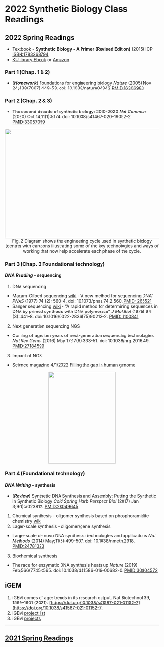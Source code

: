 2022 Synthetic Biology Class Readings
================
## 2022 Spring Readings
  - Textbook - **Synthetic Biology - A Primer (Revised Edition)** (2015) ICP <ISBN:1783268794>
  - [KU library
    Ebook](https://library.korea.ac.kr/datause/ebook/ebook-search-a/?fi1=&q1=synthetic%20biology%20a%20primer)
    or
    [Amazon](https://www.amazon.com/Synthetic-Biology-Revised-Geoff-Baldwin/dp/1783268794)
    
### Part 1 (Chap. 1 & 2)
- (***Homework***) Foundations for engineering biology *Nature* (2005) Nov 24;438(7067):449-53.
   doi: 10.1038/nature04342 [PMID:16306983](https://pubmed.ncbi.nlm.nih.gov/16306983/)

### Part 2 (Chap. 2 & 3)
- The second decade of synthetic biology: 2010-2020 *Nat Commun* (2020) Oct 14;11(1):5174. doi:
    10.1038/s41467-020-19092-2
    [PMID:33057059](https://pubmed.ncbi.nlm.nih.gov/33057059/)
    
<p align=center><img src="https://media.springernature.com/full/springer-static/image/art%3A10.1038%2Fs41467-020-19092-2/MediaObjects/41467_2020_19092_Fig2_HTML.png?as=webp" width=665 height=358 align=center><br>
Fig. 2 Diagram shows the engineering cycle used in synthetic biology (centre) with cartoons illustrating some of the key technologies and ways of working that now help accelerate each phase of the cycle.</p>

### Part 3 (Chap. 3 Foundational technology)

#### *DNA Reading* - sequencing

1.  DNA sequencing
  - Maxam-Gilbert sequencing
    [wiki](https://en.wikipedia.org/wiki/Maxam%E2%80%93Gilbert_sequencing)
    -“A new method for sequencing DNA” *PNAS* (1977) 74 (2): 560–4. doi:
    10.1073/pnas.74.2.560.
    [PMID: 265521](https://pubmed.ncbi.nlm.nih.gov/265521)
  - Sanger sequencing
    [wiki](https://en.wikipedia.org/wiki/Sanger_sequencing) - “A rapid
    method for determining sequences in DNA by primed synthesis with DNA
    polymerase” *J Mol Biol* (1975) 94 (3): 441–8. doi:
    10.1016/0022-2836(75)90213-2.
    [PMID: 1100841](https://pubmed.ncbi.nlm.nih.gov/1100841)
2.  Next generation sequencing NGS
  - Coming of age: ten years of next-generation sequencing technologies
    *Nat Rev Genet* (2016) May 17;17(6):333-51. doi:
    10.1038/nrg.2016.49.
    [PMID:27184599](https://pubmed.ncbi.nlm.nih.gov/27184599/)
3. Impact of NGS
  - Science magazine 4/1/2022 [Filling the gap in human genome](https://www.science.org/toc/science/376/6588)
<p align=center><img src="https://www.science.org/cms/asset/3afa4cb5-6cf3-4a7e-8874-d06ca4453755/science.2022.376.issue-6588.cover.jpg"
                     width = 220 height = 300></p>

### Part 4 (Foundational technology)

#### *DNA Writing* - synthesis

  - (***Review***) Synthetic DNA Synthesis and Assembly: Putting the
    Synthetic in Synthetic Biology *Cold Spring Harb Perspect Biol*
    (2017) Jan 3;9(1):a023812.
    [PMID:28049645](https://pubmed.ncbi.nlm.nih.gov/28049645/)

1.  Chemical synthesis - oligomer synthesis based on phosphoramidite
    chemistry
    [wiki](https://en.wikipedia.org/wiki/Oligonucleotide_synthesis)
2.  Lager-scale synthesis - oligomer/gene synthesis
  - Large-scale de novo DNA synthesis: technologies and applications
    *Nat Methods* (2014) May;11(5):499-507. doi: 10.1038/nmeth.2918.
    [PMID:24781323](https://pubmed.ncbi.nlm.nih.gov/24781323/)
3.  Biochemical synthesis
  - The race for enzymatic DNA synthesis heats up *Nature* (2019)
    Feb;566(7745):565. doi: 10.1038/d41586-019-00682-0.
    [PMID:30804572](https://pubmed.ncbi.nlm.nih.gov/30804572/)


## iGEM

1. iGEM comes of age: trends in its research output. Nat Biotechnol 39, 1599–1601 (2021). [https://doi.org/10.1038/s41587-021-01152-7](https://doi.org/10.1038/s41587-021-01152-7)
2. iGEM [project list](https://airtable.com/shrqoByHc3pKYKyKW/tblb1REO5NYXRgiIv)
3. iGEM [projects](https://projects.igem.org/)

---
## [2021 Spring Readings](./2021-spring-class.md)
